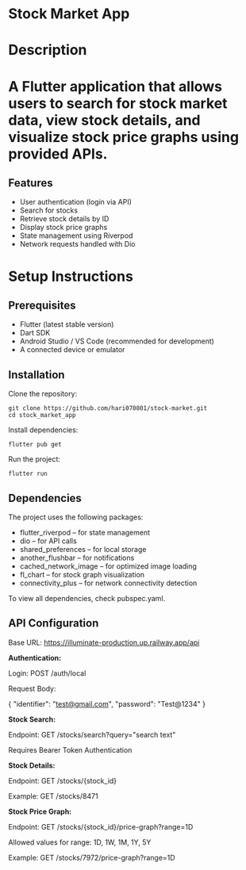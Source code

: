 # Stock Market App

# Description

# A Flutter application that allows users to search for stock market data, view stock details, and visualize stock price graphs using provided APIs.

## Features

* User authentication (login via API)
* Search for stocks
* Retrieve stock details by ID
* Display stock price graphs
* State management using Riverpod
* Network requests handled with Dio

# Setup Instructions

## Prerequisites

* Flutter (latest stable version)
* Dart SDK
* Android Studio / VS Code (recommended for development)
* A connected device or emulator

## Installation

Clone the repository:

```
git clone https://github.com/hari070801/stock-market.git
cd stock_market_app
```

Install dependencies:

```
flutter pub get
```

Run the project:

```
flutter run
```

## Dependencies

The project uses the following packages:

* flutter_riverpod – for state management
* dio – for API calls
* shared_preferences – for local storage
* another_flushbar – for notifications
* cached_network_image – for optimized image loading
* fl_chart – for stock graph visualization
* connectivity_plus – for network connectivity detection

To view all dependencies, check pubspec.yaml.

## API Configuration

Base URL: https://illuminate-production.up.railway.app/api

**Authentication:**

Login: POST /auth/local

Request Body:

{
"identifier": "test@gmail.com",
"password": "Test@1234"
}

**Stock Search:**

Endpoint: GET /stocks/search?query="search text"

Requires Bearer Token Authentication

**Stock Details:**

Endpoint: GET /stocks/{stock_id}

Example: GET /stocks/8471

**Stock Price Graph:**

Endpoint: GET /stocks/{stock_id}/price-graph?range=1D

Allowed values for range: 1D, 1W, 1M, 1Y, 5Y

Example: GET /stocks/7972/price-graph?range=1D